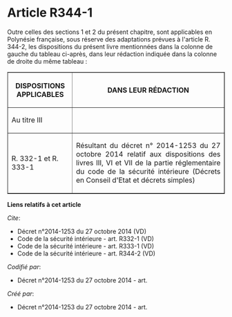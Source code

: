 # Article R344-1

Outre celles des sections 1 et 2 du présent chapitre, sont applicables en Polynésie française, sous réserve des adaptations
prévues à l'article R. 344-2, les dispositions du présent livre mentionnées dans la colonne de gauche du tableau ci-après,
dans leur rédaction indiquée dans la colonne de droite du même tableau : 

<table border="1">
      <tbody><tr>
        <th>

DISPOSITIONS APPLICABLES </th>
        <th>

DANS LEUR RÉDACTION </th>
      </tr>
      <tr>
        <td align="left">

Au titre III </td>
        <td align="left">
      </td></tr>
      <tr>
        <td align="left">

R. 332-1 et R. 333-1
</td>
        <td align="justify">

Résultant du décret n° 2014-1253 du 27 octobre 2014 relatif aux dispositions des livres III, VI et VII de la partie
réglementaire du code de la sécurité intérieure (Décrets en Conseil d'Etat et décrets simples)</td>
      </tr>
    </tbody></table>

**Liens relatifs à cet article**

_Cite_:

  - Décret n°2014-1253 du 27 octobre 2014 (VD)
  - Code de la sécurité intérieure - art. R332-1 (VD)
  - Code de la sécurité intérieure - art. R333-1 (VD)
  - Code de la sécurité intérieure - art. R344-2 (VD)

_Codifié par_:

  - Décret n°2014-1253 du 27 octobre 2014 - art.

_Créé par_:

  - Décret n°2014-1253 du 27 octobre 2014 - art.
